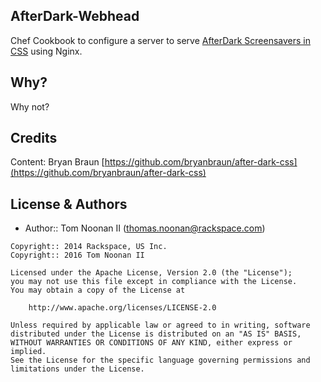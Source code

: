 AfterDark-Webhead
-----------------

Chef Cookbook to configure a server to serve [AfterDark Screensavers in CSS](https://github.com/bryanbraun/after-dark-css)
using Nginx.

Why?
----

Why not?

Credits
-------

Content: Bryan Braun [https://github.com/bryanbraun/after-dark-css](https://github.com/bryanbraun/after-dark-css)

License & Authors
-----------------

- Author:: Tom Noonan II (<thomas.noonan@rackspace.com>)

```text
Copyright:: 2014 Rackspace, US Inc.
Copyright:: 2016 Tom Noonan II

Licensed under the Apache License, Version 2.0 (the "License");
you may not use this file except in compliance with the License.
You may obtain a copy of the License at

    http://www.apache.org/licenses/LICENSE-2.0

Unless required by applicable law or agreed to in writing, software
distributed under the License is distributed on an "AS IS" BASIS,
WITHOUT WARRANTIES OR CONDITIONS OF ANY KIND, either express or implied.
See the License for the specific language governing permissions and
limitations under the License.
```
